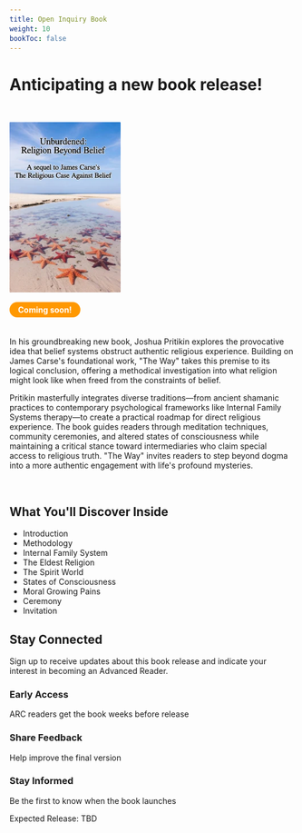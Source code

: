```yaml
---
title: Open Inquiry Book
weight: 10
bookToc: false
---
```


# Anticipating a new book release!

</br>

![Pritikin 202X](unburdened.webp)

<div style="display: inline-block; background-color: #ff9800; color: white; padding: 5px 15px; border-radius: 20px; font-weight: bold; margin-bottom: 20px;">Coming soon!</div>

In his groundbreaking new book, Joshua Pritikin explores the provocative idea that belief systems obstruct authentic religious experience. Building on James Carse's foundational work, "The Way" takes this premise to its logical conclusion, offering a methodical investigation into what religion might look like when freed from the constraints of belief.

Pritikin masterfully integrates diverse traditions—from ancient shamanic practices to contemporary psychological frameworks like Internal Family Systems therapy—to create a practical roadmap for direct religious experience. The book guides readers through meditation techniques, community ceremonies, and altered states of consciousness while maintaining a critical stance toward intermediaries who claim special access to religious truth. "The Way" invites readers to step beyond dogma into a more authentic engagement with life's profound mysteries.

</br>

<div class="toc-section">

<h2 class="toc-title">What You'll Discover Inside</h2>

* Introduction
* Methodology
* Internal Family System
* The Eldest Religion
* The Spirit World
* States of Consciousness
* Moral Growing Pains
* Ceremony
* Invitation

</div>


<div class="signup-section">
 <div class="signup-container">
  <h2 class="signup-title">Stay Connected</h2>
  <p class="signup-text">Sign up to receive updates about this book release and indicate your interest in becoming an Advanced Reader.</p>
   
<div data-tf-live="01JTED9XC8FEK8E778MAH3E8TJ"></div><script src="//embed.typeform.com/next/embed.js"></script>
   
  <div class="benefits-list">
   <div class="benefit">
    <h3>Early Access</h3>
    <p>ARC readers get the book weeks before release</p>
   </div>
   <div class="benefit">
   <h3>Share Feedback</h3>
    <p>Help improve the final version</p>
   </div>
   <div class="benefit">
    <h3>Stay Informed</h3>
    <p>Be the first to know when the book launches</p>
   </div>
  </div>
   
  <div class="release-date">
   <p>Expected Release: TBD</p>
  </div>
 </div>
</div>
